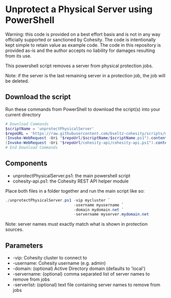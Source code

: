 # Unprotect a Physical Server using PowerShell

Warning: this code is provided on a best effort basis and is not in any way officially supported or sanctioned by Cohesity. The code is intentionally kept simple to retain value as example code. The code in this repository is provided as-is and the author accepts no liability for damages resulting from its use.

This powershell script removes a server from physical protection jobs.

Note: if the server is the last remaining server in a protection job, the job will be deleted.

## Download the script

Run these commands from PowerShell to download the script(s) into your current directory

```powershell
# Download Commands
$scriptName = 'unprotectPhysicalServer'
$repoURL = 'https://raw.githubusercontent.com/bseltz-cohesity/scripts/master/powershell'
(Invoke-WebRequest -Uri "$repoUrl/$scriptName/$scriptName.ps1").content | Out-File "$scriptName.ps1"; (Get-Content "$scriptName.ps1") | Set-Content "$scriptName.ps1"
(Invoke-WebRequest -Uri "$repoUrl/cohesity-api/cohesity-api.ps1").content | Out-File cohesity-api.ps1; (Get-Content cohesity-api.ps1) | Set-Content cohesity-api.ps1
# End Download Commands
```

## Components

* unprotectPhysicalServer.ps1: the main powershell script
* cohesity-api.ps1: the Cohesity REST API helper module

Place both files in a folder together and run the main script like so:

```powershell
./unprotectPhysicalServer.ps1 -vip mycluster `
                              -username myusername `
                              -domain mydomain.net `
                              -servername myserver.mydomain.net
```

Note: server names must exactly match what is shown in protection sources.

## Parameters

* -vip: Cohesity cluster to connect to
* -username: Cohesity username (e.g. admin)
* -domain: (optional) Active Directory domain (defaults to 'local')
* -servername: (optional) comma separated list of server names to remove from jobs
* -serverlist: (optional) text file containing server names to remove from jobs

